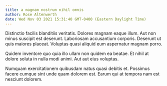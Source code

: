 ```yaml
---
title: a magnam nostrum nihil omnis
author: Rose Altenwerth
date: Wed Nov 03 2021 15:31:40 GMT-0400 (Eastern Daylight Time)
---
```

Distinctio facilis blanditiis veritatis. Dolores magnam eaque illum. Aut non minus suscipit est deserunt. Laboriosam accusantium corporis. Deserunt ut quis maiores placeat. Voluptas quasi aliquid eum aspernatur magnam porro.

 Quidem inventore quo quia illo ullam non quidem ea beatae. Et nihil at dolore soluta in nulla modi animi. Aut aut eius voluptas.

 Numquam exercitationem quibusdam natus quasi debitis et. Possimus facere cumque sint unde quam dolorem est. Earum qui at tempora nam est nesciunt dolorem.